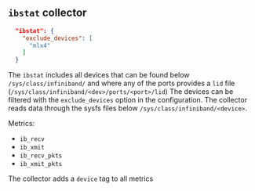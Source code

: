 
## `ibstat` collector

```json
  "ibstat": {
    "exclude_devices": [
      "mlx4"
    ]
  }
```

The `ibstat` includes all devices that can be found below `/sys/class/infiniband/`
and where any of the ports provides a `lid` file (`/sys/class/infiniband/<dev>/ports/<port>/lid`)
The devices can be filtered with the `exclude_devices` option in the configuration.
The collector reads data through the sysfs files below `/sys/class/infiniband/<device>`.

Metrics:
* `ib_recv`
* `ib_xmit`
* `ib_recv_pkts`
* `ib_xmit_pkts`

The collector adds a `device` tag to all metrics
